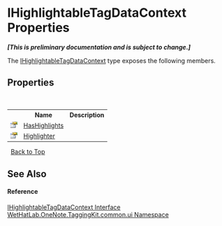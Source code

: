 # IHighlightableTagDataContext Properties
 _**\[This is preliminary documentation and is subject to change.\]**_

The <a href="ea720471-b128-4927-e7a0-f4b1418c5ca4.md">IHighlightableTagDataContext</a> type exposes the following members.


## Properties
&nbsp;<table><tr><th></th><th>Name</th><th>Description</th></tr><tr><td>![Public property](media/pubproperty.gif "Public property")</td><td><a href="56ce8ee5-21a9-6010-3bbe-40ae77fb4ba0.md">HasHighlights</a></td><td /></tr><tr><td>![Public property](media/pubproperty.gif "Public property")</td><td><a href="76e98002-0dec-6dfd-35db-8a946be252d1.md">Highlighter</a></td><td /></tr></table>&nbsp;
<a href="#ihighlightabletagdatacontext-properties">Back to Top</a>

## See Also


#### Reference
<a href="ea720471-b128-4927-e7a0-f4b1418c5ca4.md">IHighlightableTagDataContext Interface</a><br /><a href="043a9407-ac38-b3ac-7348-a6090af495ad.md">WetHatLab.OneNote.TaggingKit.common.ui Namespace</a><br />